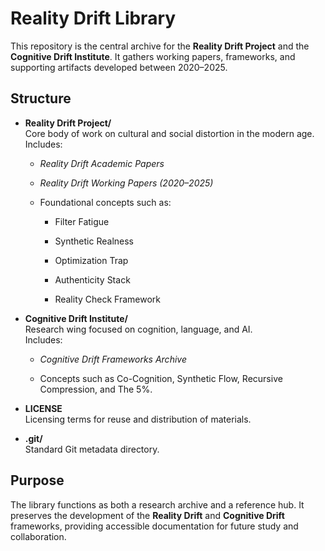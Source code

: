 # Reality Drift Library

This repository is the central archive for the **Reality Drift Project** and the **Cognitive Drift Institute**. It gathers working papers, frameworks, and supporting artifacts developed between 2020–2025.

## Structure

- **Reality Drift Project/**  
  Core body of work on cultural and social distortion in the modern age.  
  Includes:
  
  - *Reality Drift Academic Papers*
  
  - *Reality Drift Working Papers (2020–2025)*
  
  - Foundational concepts such as:
    
    - Filter Fatigue
    
    - Synthetic Realness
    
    - Optimization Trap
    
    - Authenticity Stack
    
    - Reality Check Framework

- **Cognitive Drift Institute/**  
  Research wing focused on cognition, language, and AI.  
  Includes:
  
  - *Cognitive Drift Frameworks Archive*
  
  - Concepts such as Co-Cognition, Synthetic Flow, Recursive Compression, and The 5%.

- **LICENSE**  
  Licensing terms for reuse and distribution of materials.

- **.git/**  
  Standard Git metadata directory.

## Purpose

The library functions as both a research archive and a reference hub. It preserves the development of the **Reality Drift** and **Cognitive Drift** frameworks, providing accessible documentation for future study and collaboration.
